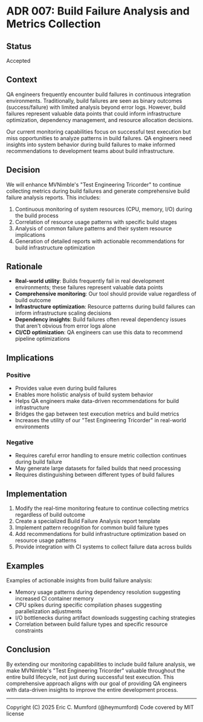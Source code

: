 # ADR 007: Build Failure Analysis and Metrics Collection

## Status

Accepted

## Context

QA engineers frequently encounter build failures in continuous integration environments. Traditionally, build failures are seen as binary outcomes (success/failure) with limited analysis beyond error logs. However, build failures represent valuable data points that could inform infrastructure optimization, dependency management, and resource allocation decisions.

Our current monitoring capabilities focus on successful test execution but miss opportunities to analyze patterns in build failures. QA engineers need insights into system behavior during build failures to make informed recommendations to development teams about build infrastructure.

## Decision

We will enhance MVNimble's "Test Engineering Tricorder" to continue collecting metrics during build failures and generate comprehensive build failure analysis reports. This includes:

1. Continuous monitoring of system resources (CPU, memory, I/O) during the build process
2. Correlation of resource usage patterns with specific build stages
3. Analysis of common failure patterns and their system resource implications
4. Generation of detailed reports with actionable recommendations for build infrastructure optimization

## Rationale

- **Real-world utility**: Builds frequently fail in real development environments; these failures represent valuable data points
- **Comprehensive monitoring**: Our tool should provide value regardless of build outcome
- **Infrastructure optimization**: Resource patterns during build failures can inform infrastructure scaling decisions
- **Dependency insights**: Build failures often reveal dependency issues that aren't obvious from error logs alone
- **CI/CD optimization**: QA engineers can use this data to recommend pipeline optimizations

## Implications

### Positive

- Provides value even during build failures
- Enables more holistic analysis of build system behavior
- Helps QA engineers make data-driven recommendations for build infrastructure
- Bridges the gap between test execution metrics and build metrics
- Increases the utility of our "Test Engineering Tricorder" in real-world environments

### Negative

- Requires careful error handling to ensure metric collection continues during build failure
- May generate large datasets for failed builds that need processing
- Requires distinguishing between different types of build failures

## Implementation

1. Modify the real-time monitoring feature to continue collecting metrics regardless of build outcome
2. Create a specialized Build Failure Analysis report template
3. Implement pattern recognition for common build failure types
4. Add recommendations for build infrastructure optimization based on resource usage patterns
5. Provide integration with CI systems to collect failure data across builds

## Examples

Examples of actionable insights from build failure analysis:

- Memory usage patterns during dependency resolution suggesting increased CI container memory
- CPU spikes during specific compilation phases suggesting parallelization adjustments
- I/O bottlenecks during artifact downloads suggesting caching strategies
- Correlation between build failure types and specific resource constraints

## Conclusion

By extending our monitoring capabilities to include build failure analysis, we make MVNimble's "Test Engineering Tricorder" valuable throughout the entire build lifecycle, not just during successful test execution. This comprehensive approach aligns with our goal of providing QA engineers with data-driven insights to improve the entire development process.

---
Copyright (C) 2025 Eric C. Mumford (@heymumford) Code covered by MIT license
